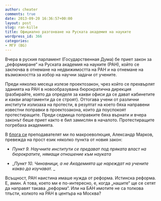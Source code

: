 ```yaml
---
author: cheater
comments: true
date: 2013-09-20 16:36:57+00:00
layout: post
slug: ran-kille
title: Официално разгонване на Руската академия на науките
wordpress_id: 366
categories:
- МГУ (BG)
---
```


Вчера в руския парламент (Государственная Дума) бе приет закон за „реформиране“ на Руската академия на науките (РАН), който се заключва в отнемане на недвижимостта на РАН и на отнемане на възможността за избор на научни задачи от учените.

Преди няколко месеца излезе проектозакон, чрез който се прехвърлят зданията на РАН в новообразувана бюрократична дирекция (разбирайте, която да определя за какви офиси да се дават кабинетите и какви апартаменти да се строят). Оттогава учени от различни институти излизаха на протести, в резултат на което бяха направени известни поправки в проектозакона, които да поуспокоят протестиращите. Преди седмица поправките бяха върнати и вчера законът беше приет както е бил замислян в началото. Протестиращите погребаха академията.

В [блога си](http://macroevolution.livejournal.com/133647.html) преподавателят ми по макроеволюция, Александр Марков, превежда на прост език няколко пункта от новия закон:



	
  * _Пункт 9. Научните институти се предават под пряката власт на бюрократите, нямащи отношение към науката_

	
  * __Пункт 10. Чиновници, а не Академията ще нареждат на учените какво да изучават._
_


Всъщност, РАН наистина имаше нужда от реформа. Истинска реформа. Е, амин. А това, което ми е по-интересно, е, когда „нашите“ ще се сетят да направят такава „реформа“. Или на БАН имотите не са толкова тлъсти, колкото на РАН в центъра на Москва?
